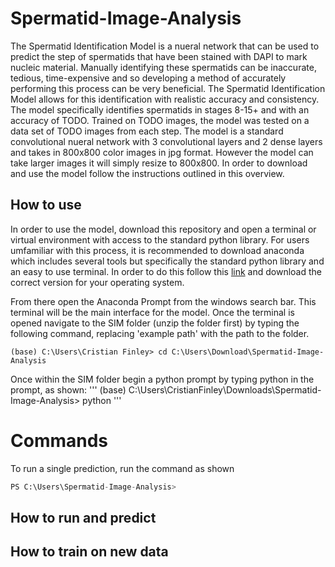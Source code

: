 # Spermatid-Image-Analysis
The Spermatid Identification Model is a nueral network that can be used to predict the step of spermatids that have been stained with DAPI to mark nucleic material.  Manually identifying these spermatids can be inaccurate, tedious, time-expensive and so developing a method of accurately performing this process can be very beneficial. The Spermatid Identification Model allows for this identification with realistic accuracy and consistency. The model specifically identifies spermatids in stages 8-15+ and with an accuracy of TODO.   Trained on TODO images, the model was tested on a data set of TODO images from each step.  The model is a standard convolutional nueral network with 3 convolutional layers and 2 dense layers and takes in 800x800 color images in jpg format.  However the model can take larger images it will simply resize to 800x800.  In order to download and use the model follow the instructions outlined in this overview.  

## How to use
In order to use the model, download this repository and open a terminal or virtual environment with access to the standard python library.  For users umfamiliar with this process, it is recommended to download anaconda which includes several tools but specifically the standard python library and an easy to use terminal.  In order to do this follow this [link](https://www.anaconda.com/download) and download the correct version for your operating system.

From there open the Anaconda Prompt from the windows search bar.  This terminal will be the main interface for the model.  Once the terminal is opened navigate to the SIM folder (unzip the folder first) by typing the following command, replacing 'example path' with the path to the folder.
```
(base) C:\Users\Cristian Finley> cd C:\Users\Download\Spermatid-Image-Analysis
```
Once within the SIM folder begin a python prompt by typing python in the prompt, as shown:
'''
(base) C:\Users\CristianFinley\Downloads\Spermatid-Image-Analysis> python
'''


# Commands
To run a single prediction, run the command as shown
```python
PS C:\Users\Spermatid-Image-Analysis> 
```

## How to run and predict


## How to train on new data
